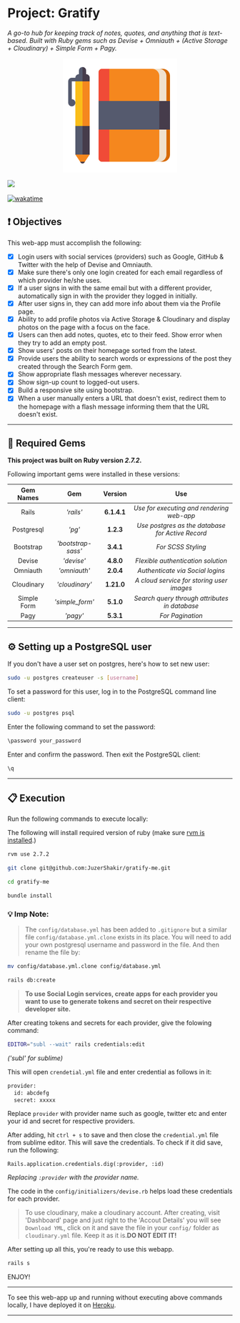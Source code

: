 # Project: Gratify
*A go-to hub for keeping track of notes, quotes, and anything that is text-based. Built with Ruby gems such as Devise + Omniauth + (Active Storage + Cloudinary) + Simple Form + Pagy.*

<div align="center">
  <img src="public/assets/project_logo.png" />
</div>


![](https://visitor-badge-reloaded.herokuapp.com/badge?page_id=juzershakir.gratify-me&color=000000&lcolor=000000&style=for-the-badge&logo=Github)


<a href="https://wakatime.com/@JuzerShakir/projects/bymgryqiii?start=2021-11-09" target="_blank"><img src="https://wakatime.com/badge/user/ccef187f-4308-4666-920d-d0a9a07d713a/project/d1c88212-ffbd-4d07-bb6b-ac2c156be01e.svg" alt="wakatime"></a>


## ❗ Objectives
This web-app must accomplish the following:
- [x] Login users with social services (providers) such as Google, GitHub & Twitter with the help of Devise and Omniauth.
- [x] Make sure there's only one login created for each email regardless of which provider he/she uses.
- [x] If a user signs in with the same email but with a different provider, automatically sign in with the provider they logged in initially.
- [x] After user signs in, they can add more info about them via the Profile page.
- [x] Ability to add profile photos via Active Storage & Cloudinary and display photos on the page with a focus on the face.
- [x] Users can then add notes, quotes, etc to their feed. Show error when they try to add an empty post.
- [x] Show users' posts on their homepage sorted from the latest.
- [x] Provide users the ability to search words or expressions of the post they created through the Search Form gem.
- [x] Show appropriate flash messages wherever necessary.
- [x] Show sign-up count to logged-out users.
- [x] Build a responsive site using bootstrap.
- [X] When a user manually enters a URL that doesn't exist, redirect them to the homepage with a flash message informing them that the URL doesn't exist.

----

## 💎 Required Gems

**This project was built on Ruby version *2.7.2*.**

Following important gems were installed in these versions:

|  **Gem Names**  |         **Gem**         | **Version** |                      **Use**                     |
| :------------:  |     :------------:      | :---------: |                    :---------:                   |
|      Rails      |        _'rails'_        |  **6.1.4.1**  |    *Use for executing and rendering web-app*     |
|   Postgresql    |          _'pg'_         |  **1.2.3**  | *Use postgres as the database for Active Record* |
|    Bootstrap    |  _'bootstrap-sass'_      |  **3.4.1**  |                *For SCSS Styling*                 |
|    Devise       |        _'devise'_       |  **4.8.0** |      *Flexible authentication solution*      |
|    Omniauth     |      _'omniauth'_       |  **2.0.4** |  *Authenticate via Social logins*     |
|    Cloudinary   |      _'cloudinary'_     |  **1.21.0** |  *A cloud service for storing user images*     |
|    Simple Form  |      _'simple_form'_   |  **5.1.0** |  *Search query through attributes in database*     |
|    Pagy         |       _'pagy'_        |  **5.3.1** |  *For Pagination*     |


----

## ⚙️ Setting up a PostgreSQL user

If you don't have a user set on postgres, here's how to set new user:

```bash
sudo -u postgres createuser -s [username]
```
To set a password for this user, log in to the PostgreSQL command line client:
```bash
sudo -u postgres psql
```
Enter the following command to set the password:
```bash
\password your_password
```
Enter and confirm the password. Then exit the PostgreSQL client:
```bash
\q
```

-----

## 📋 Execution

Run the following commands to execute locally:

The following will install required version of ruby (make sure [rvm is installed](https://rvm.io/rvm/install).)

```bash
rvm use 2.7.2
```
```bash
git clone git@github.com:JuzerShakir/gratify-me.git
```
```bash
cd gratify-me
```
```bash
bundle install
```

### 💡 Imp Note:
> The `config/database.yml` has been added to `.gitignore` but a similar file `config/database.yml.clone` exists in its place. You will need to add your own postgresql username and password in the file. And then rename the file by:

```bash
mv config/database.yml.clone config/database.yml
```
```bash
rails db:create
```

> **To use Social Login services, create apps for each provider you want to use to generate tokens and secret on their respective developer site.**

After creating tokens and secrets for each provider, give the folowing command:

```bash
EDITOR="subl --wait" rails credentials:edit
```
*('subl' for sublime)*

This will open `crendetial.yml` file and enter credential as follows in it:

```
provider:
  id: abcdefg
  secret: xxxxx
```
Replace `provider` with provider name such as google, twitter etc and enter your id and secret for respective providers.

After adding, hit `ctrl + s` to save and then close the `credential.yml` file from sublime editor. This will save the credentials. To check if it did save, run the following:

```
Rails.application.credentials.dig(:provider, :id)
```
*Replacing `:provider` with the provider name.*

The code in the `config/initializers/devise.rb` helps load these credentials for each provider.


> To use cloudinary, make a cloudinary account. After creating, visit 'Dashboard' page and just right to the 'Accout Details' you will see `Download YML`, click on it and save the file in your `config/` folder as `cloudinary.yml` file. Keep it as it is.**DO NOT EDIT IT!**

After setting up all this, you're ready to use this webapp.

```bash
rails s
```

ENJOY!

-----

To see this web-app up and running without executing above commands locally,
I have deployed it on [Heroku](https://gratify-me.herokuapp.com/).

-----

